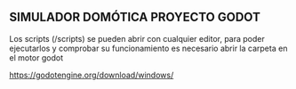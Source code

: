## SIMULADOR DOMÓTICA PROYECTO GODOT

Los scripts (/scripts) se pueden abrir con cualquier editor, para poder ejecutarlos y comprobar su funcionamiento es necesario abrir la carpeta en el motor godot

https://godotengine.org/download/windows/
